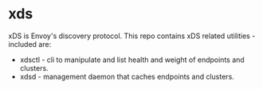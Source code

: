 # xds

xDS is Envoy's discovery protocol. This repo contains xDS related utilities - included are:

- xdsctl - cli to manipulate and list health and weight of endpoints and clusters.
- xdsd - management daemon that caches endpoints and clusters.
